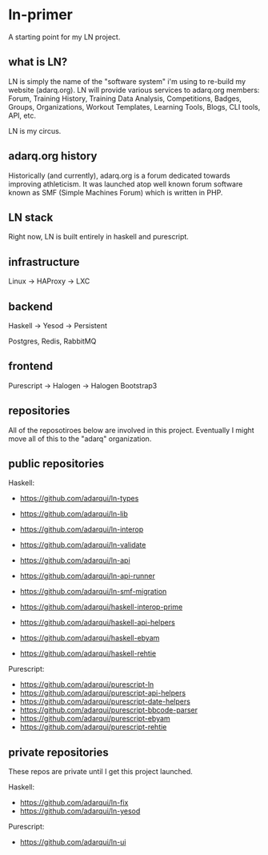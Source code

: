 # ln-primer

A starting point for my LN project.

## what is LN?

LN is simply the name of the "software system" i'm using to re-build my website (adarq.org). LN will
provide various services to adarq.org members: Forum, Training History, Training Data Analysis,
Competitions, Badges, Groups, Organizations, Workout Templates, Learning Tools, Blogs, CLI tools,
API, etc.

LN is my circus.

## adarq.org history

Historically (and currently), adarq.org is a forum dedicated towards improving athleticism. It
was launched atop well known forum software known as SMF (Simple Machines Forum) which is written
in PHP.

## LN stack

Right now, LN is built entirely in haskell and purescript.

## infrastructure

Linux -> HAProxy -> LXC

## backend

Haskell -> Yesod -> Persistent

Postgres, Redis, RabbitMQ

## frontend

Purescript -> Halogen -> Halogen Bootstrap3

## repositories

All of the reposotiroes below are involved in this project.  Eventually I might move all of this to the "adarq" organization.

## public repositories

Haskell:
- https://github.com/adarqui/ln-types
- https://github.com/adarqui/ln-lib
- https://github.com/adarqui/ln-interop
- https://github.com/adarqui/ln-validate
- https://github.com/adarqui/ln-api
- https://github.com/adarqui/ln-api-runner
- https://github.com/adarqui/ln-smf-migration

- https://github.com/adarqui/haskell-interop-prime
- https://github.com/adarqui/haskell-api-helpers
- https://github.com/adarqui/haskell-ebyam
- https://github.com/adarqui/haskell-rehtie

Purescript:
- https://github.com/adarqui/purescript-ln
- https://github.com/adarqui/purescript-api-helpers
- https://github.com/adarqui/purescript-date-helpers
- https://github.com/adarqui/purescript-bbcode-parser
- https://github.com/adarqui/purescript-ebyam
- https://github.com/adarqui/purescript-rehtie

## private repositories

These repos are private until I get this project launched.

Haskell:
- https://github.com/adarqui/ln-fix
- https://github.com/adarqui/ln-yesod

Purescript:
- https://github.com/adarqui/ln-ui
